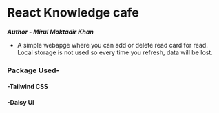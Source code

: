 # React Knowledge cafe

***Author - Mirul Moktadir Khan***
- A simple webapge where you can add or delete read card for read. Local storage is not used so every time you refresh, data will be lost.

### Package Used-
#### -Tailwind CSS
#### -Daisy UI